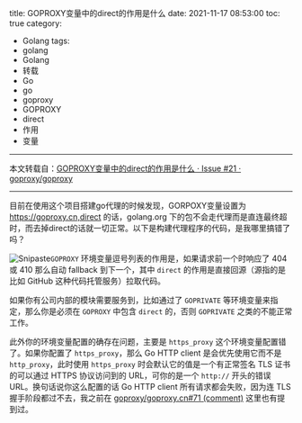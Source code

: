 title: GOPROXY变量中的direct的作用是什么
date: 2021-11-17 08:53:00
toc: true
category:
- Golang
tags:
- golang
- Golang
- 转载
- Go
- go
- goproxy
- GOPROXY
- direct
- 作用
- 变量
---

本文转载自：[GOPROXY变量中的direct的作用是什么 · Issue #21 · goproxy/goproxy](https://github.com/goproxy/goproxy/issues/21)

---

目前在使用这个项目搭建go代理的时候发现，GORPOXY变量设置为 https://goproxy.cn,direct 的话，golang.org 下的包不会走代理而是直连最终超时，而去掉direct的话就一切正常。以下是构建代理程序的代码，是我哪里搞错了吗？

![Snipaste](https://b3logfile.com/file/2021/11/d8bc0dc251dc4f97a7a70eab660a0570.png)`GOPROXY` 环境变量逗号列表的作用是，如果请求前一个时响应了 404 或 410 那么自动 fallback 到下一个，其中 `direct` 的作用是直接回源（源指的是比如 GitHub 这种代码托管服务）拉取代码。

如果你有公司内部的模块需要服务到，比如通过了 `GOPRIVATE` 等环境变量来指定，那么你是必须在 `GOPROXY` 中包含 `direct` 的，否则 `GOPRIVATE` 之类的不能正常工作。

此外你的环境变量配置的确存在问题，主要是 `https_proxy` 这个环境变量配置错了。如果你配置了 `https_proxy`，那么 Go HTTP client 是会优先使用它而不是 `http_proxy`，此时使用 `https_proxy` 时会默认它的值是一个有正常签名 TLS 证书的可以通过 HTTPS 协议访问到的 URL，可你的是一个 `http://` 开头的错误 URL。换句话说你这么配置的话 Go HTTP client 所有请求都会失败，因为连 TLS 握手阶段都过不去，我之前在 [goproxy/goproxy.cn#71 (comment)](https://github.com/goproxy/goproxy.cn/issues/71#issuecomment-599986830) 这里也有提到过。

